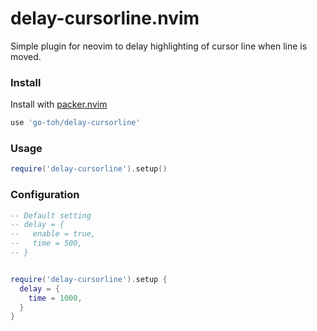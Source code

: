 # delay-cursorline.nvim
Simple plugin for neovim to delay highlighting of cursor line when line is moved.

### Install

Install with [packer.nvim](https://github.com/wbthomason/packer.nvim)

```lua
use 'go-toh/delay-cursorline'
```

### Usage

```lua
require('delay-cursorline').setup()
```

### Configuration

```lua
-- Default setting
-- delay = {
--   enable = true,
--   time = 500,
-- }


require('delay-cursorline').setup {
  delay = {
    time = 1000,
  }
}
```
